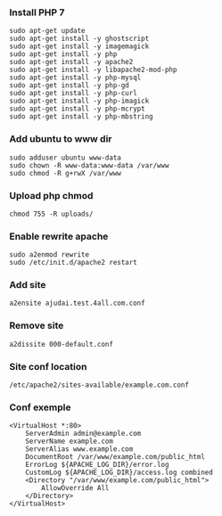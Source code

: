### Install PHP 7
```
sudo apt-get update
sudo apt-get install -y ghostscript
sudo apt-get install -y imagemagick
sudo apt-get install -y php
sudo apt-get install -y apache2
sudo apt-get install -y libapache2-mod-php
sudo apt-get install -y php-mysql
sudo apt-get install -y php-gd
sudo apt-get install -y php-curl
sudo apt-get install -y php-imagick
sudo apt-get install -y php-mcrypt
sudo apt-get install -y php-mbstring
```
### Add ubuntu to www dir
```
sudo adduser ubuntu www-data
sudo chown -R www-data:www-data /var/www
sudo chmod -R g+rwX /var/www
```
### Upload php chmod
```
chmod 755 -R uploads/
```
### Enable rewrite apache
```
sudo a2enmod rewrite
sudo /etc/init.d/apache2 restart
```
### Add site
```
a2ensite ajudai.test.4all.com.conf
```
### Remove site
```
a2dissite 000-default.conf
```
### Site conf location
```
/etc/apache2/sites-available/example.com.conf
```
### Conf exemple
```
<VirtualHost *:80>
    ServerAdmin admin@example.com
    ServerName example.com
    ServerAlias www.example.com
    DocumentRoot /var/www/example.com/public_html
    ErrorLog ${APACHE_LOG_DIR}/error.log
    CustomLog ${APACHE_LOG_DIR}/access.log combined
    <Directory "/var/www/example.com/public_html">
        AllowOverride All
    </Directory>
</VirtualHost>
```
